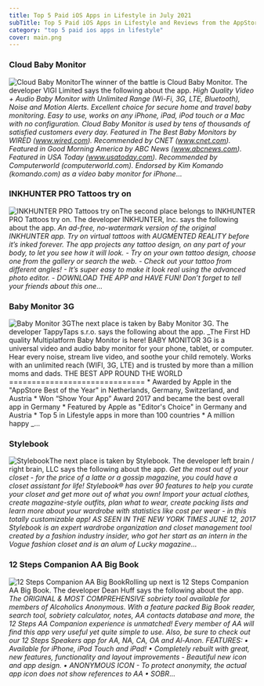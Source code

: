 ```yaml
---
title: Top 5 Paid iOS Apps in Lifestyle in July 2021
subTitle: Top 5 Paid iOS Apps in Lifestyle and Reviews from the AppStore in July 2021.
category: "top 5 paid ios apps in lifestyle"
cover: main.png
---
```


### Cloud Baby Monitor

![Cloud Baby Monitor](https://is1-ssl.mzstatic.com/image/thumb/Purple125/v4/78/97/88/7897884c-9ced-e0bf-ab4f-67a4a8cdb5c1/AppIcon-0-1x_U007emarketing-0-7-0-0-85-220.png/100x100bb.png)The winner of the battle is Cloud Baby Monitor. The developer VIGI Limited says the following about the app. _High Quality Video + Audio Baby Monitor with Unlimited Range (Wi-Fi, 3G, LTE, Bluetooth), Noise and Motion Alerts. Excellent choice for secure home and travel baby monitoring. Easy to use, works on any iPhone, iPad, iPod touch or a Mac with no configuration.   Cloud Baby Monitor is used by tens of thousands of satisfied customers every day.  Featured in The Best Baby Monitors by WIRED (www.wired.com). Recommended by CNET (www.cnet.com). Featured in Good Morning America by ABC News (www.abcnews.com). Featured in USA Today (www.usatoday.com). Recommended by Computerworld (computerworld.com). Endorsed by Kim Komando (komando.com) as a video baby monitor for iPhone_...

### INKHUNTER PRO Tattoos try on

![INKHUNTER PRO Tattoos try on](https://is1-ssl.mzstatic.com/image/thumb/Purple113/v4/0b/a0/86/0ba086f0-9152-c2a7-3e7d-2d53c4b6dba4/AppIcon.pro-0-0-1x_U007emarketing-0-0-0-7-0-85-220.png/100x100bb.png)The second place belongs to INKHUNTER PRO Tattoos try on. The developer INKHUNTER, Inc. says the following about the app. _An ad-free, no-watermark version of the original INKHUNTER app.  Try on virtual tattoos with AUGMENTED REALITY before it’s inked forever. The app projects any tattoo design, on any part of your body, to let you see how it will look.  - Try on your own tattoo design, choose one from the gallery or search the web. - Check out your tattoo from different angles! - It’s super easy to make it look real using the advanced photo editor. - DOWNLOAD THE APP and HAVE FUN!  Don’t forget to tell your friends about this one_...

### Baby Monitor 3G

![Baby Monitor 3G](https://is4-ssl.mzstatic.com/image/thumb/Purple124/v4/0d/37/10/0d3710af-ae07-f295-c23c-884310ddda59/AppIcon-0-0-1x_U007emarketing-0-10-0-0-0-0-85-220.png/100x100bb.png)The next place is taken by Baby Monitor 3G. The developer TappyTaps s.r.o. says the following about the app. _The First HD quality Multiplatform Baby Monitor is here!  BABY MONITOR 3G is a universal video and audio baby monitor for your phone, tablet, or computer. Hear every noise, stream live video, and soothe your child remotely. Works with an unlimited reach (WIFI, 3G, LTE) and is trusted by more than a million moms and dads.   THE BEST APP ROUND THE WORLD ============================== * Awarded by Apple in the "AppStore Best of the Year" in Netherlands, Germany, Switzerland, and Austria * Won “Show Your App” Award 2017 and became the best overall app in Germany * Featured by Apple as "Editor's Choice" in Germany and Austria * Top 5 in Lifestyle apps in more than 100 countries * A million happy _...

### Stylebook

![Stylebook](https://is5-ssl.mzstatic.com/image/thumb/Purple124/v4/e8/51/95/e851954f-9147-6740-7afb-69e5c6aef411/AppIcon-0-0-1x_U007emarketing-0-0-0-3-0-0-sRGB-0-0-0-GLES2_U002c0-512MB-85-220-0-0.png/100x100bb.png)The next place is taken by Stylebook. The developer left brain / right brain, LLC says the following about the app. _Get the most out of your closet - for the price of a latte or a gossip magazine, you could have a closet assistant for life!  Stylebook® has over 90 features to help you curate your closet and get more out of what you own!  Import your actual clothes, create magazine-style outfits, plan what to wear, create packing lists and learn more about your wardrobe with statistics like cost per wear - in this totally customizable app!  AS SEEN IN THE NEW YORK TIMES JUNE 12, 2017  Stylebook is an expert wardrobe organization and closet management tool created by a fashion industry insider, who got her start as an intern in the Vogue fashion closet and is an alum of Lucky magazine_...

### 12 Steps Companion AA Big Book

![12 Steps Companion AA Big Book](https://is2-ssl.mzstatic.com/image/thumb/Purple113/v4/b7/e8/2b/b7e82b78-46f6-a9d8-c9ca-4001079f065b/AppIcon-0-0-1x_U007emarketing-0-0-6-0-85-220.png/100x100bb.png)Rolling up next is 12 Steps Companion AA Big Book. The developer Dean Huff says the following about the app. _The ORIGINAL & MOST COMPREHENSIVE sobriety tool available for members of Alcoholics Anonymous.  With a feature packed Big Book reader, search tool, sobriety calculator, notes, AA contacts database and more, the 12 Steps AA Companion experience is unmatched! Every member of AA will find this app very useful yet quite simple to use.  Also, be sure to check out our 12 Steps Speakers app for AA, NA, CA, OA and Al-Anon.   FEATURES:  • Available for iPhone, iPod Touch and iPad!  • Completely rebuilt with great, new features, functionality and layout improvements - Beautiful new icon and app design.  • ANONYMOUS ICON - To protect anonymity, the actual app icon does not show references to AA  • SOBR_...

